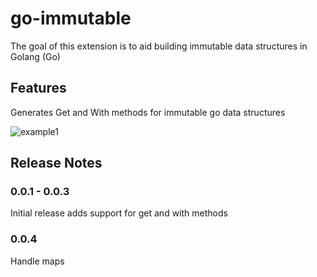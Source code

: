 # go-immutable

The goal of this extension is to aid building immutable data structures in Golang (Go)

## Features
Generates Get and With methods for immutable go data structures

![example1](https://raw.githubusercontent.com/marcus-orchard/go-immutable/main/example1.webp)

## Release Notes


### 0.0.1 - 0.0.3

Initial release adds support for get and with methods

### 0.0.4

Handle maps

